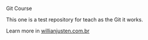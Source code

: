 Git Course

This one is a test repository for teach as the Git it works.

Learn more in [willianjusten.com.br](http://willianjusten.com.br)
